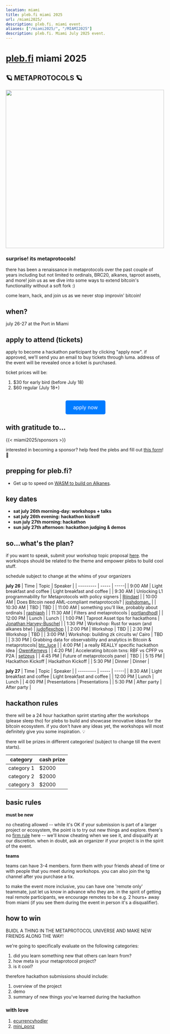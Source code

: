 ```yaml
---
location: miami
title: pleb.fi miami 2025
url: /miami2025/
description: pleb.fi. miami event.
aliases: ["/miami2025/", "/MIAMI2025"]
description: pleb.fi. Miami July 2025 event.
---
```

# [pleb.fi](https://pleb.fi/) miami 2025

## 🪐 METAPROTOCOLS 🪐

<img src="/pleb25-1.gif" width="500px" />

### surprise! its metaprotocols!

there has been a renaissance in metaprotocols over the past couple of years including but not limited to ordinals, BRC20, alkanes, taproot assets, and more! join us as we dive into some ways to extend bitcoin's functionality without a soft fork :)

come learn, hack, and join us as we never stop improvin' bitcoin!

## when?
july 26-27 at the Port in Miami

## apply to attend (tickets)
apply to become a hackathon participant by clicking "apply now". if approved, we'll send you an email to buy tickets through luma. address of the event will be revealed once a ticket is purchased.

ticket prices will be:
1. $30 for early bird (before July 18)
2. $60 regular (July 18+)

<div style="text-align: center; margin-top: 2rem;">
  <a href="https://forms.gle/rDoCG45VLXVpETW56" target="_blank" rel="noopener noreferrer" style="
    display: inline-block;
    background-color: #007BFF;
    color: #fff;
    padding: 0.75rem 1.5rem;
    text-decoration: none;
    font-size: 1rem;
    border-radius: 0.3rem;
    transition: background-color 0.2s ease-in-out;">
    apply now
  </a>
</div>

## with gratitude to...
{{< miami2025/sponsors >}}

interested in becoming a sponsor? help feed the plebs and fill out [this form](https://forms.gle/cnmdTceJZAhaGLuX8)! 🙏

## prepping for pleb.fi?
- Get up to speed on [WASM to build on Alkanes](https://github.com/rust-lang/rust/blob/master/src/doc/rustc/src/platform-support/wasm32-unknown-unknown.md).

## key dates

- **sat july 26th morning-day: workshops + talks**
- **sat july 26th evening: hackathon kickoff**
- **sun july 27th morning: hackathon**
- **sun july 27th afternoon: hackathon judging & demos**

## so...what's the plan?
if you want to speak, submit your workshop topic proposal [here](https://forms.gle/U5gmmBNGGY68qJpr9). the workshops should be related to the theme and empower plebs to build cool stuff.

schedule subject to change at the whims of your organizers

**july 26**
| Time | Topic | Speaker |
| --------- | ----- | -----|
| 9:00 AM | Light breakfast and coffee | Light breakfast and coffee |
| 9:30 AM | Unlocking L1 programmability for Metaprotocols with policy signers | [Rijndael](https://x.com/rot13maxi) |
| 10:00 AM | Does Bitcoin need AML-compliant metaprotocols? | [joshdoman_](https://x.com/joshdoman_) |
| 10:30 AM | TBD | TBD |
| 11:00 AM | something you'll like, probably about ordinals | [raphjaph](https://x.com/raphjaph) |
| 11:30 AM | Filters and metaprotocols | [portlandhodl](https://x.com/PortlandHODL) |
| 12:00 PM | Lunch | Lunch |
| 1:00 PM | Taproot Asset tips for hackathons | [Jonathan Harvey-Buschel](https://x.com/jonhbit) |
| 1:30 PM | Workshop: Rust for wasm (and alkanes btw) | [judoflexchop](https://x.com/judoflexchop) |
| 2:00 PM | Workshop | TBD |
| 2:30 PM | Workshop | TBD |
| 3:00 PM | Workshop: building zk circuits w/ Cairo | TBD |
| 3:30 PM |  Grabbing data for observability and analytics in Bitcoin & metaprotocols| [btc_luce](https://x.com/btc_luce) |
| 4:00 PM | a really REALLY specific hackathon idea | [OwenKemeys](https://x.com/OwenKemeys) |
| 4:20 PM | Accelerating bitcoin txns: RBF vs CPFP vs P2A | [setzeus](https://x.com/setzeus) |
| 4:45 PM | Future of metaprotocols panel | TBD |
| 5:15 PM | Hackathon Kickoff | Hackathon Kickoff |
| 5:30 PM | Dinner | Dinner |

**july 27**
| Time | Topic | Speaker |
| --------- | ----- | -----|
| 8:30 AM | Light breakfast and coffee | Light breakfast and coffee |
| 12:00 PM | Lunch | Lunch |
| 4:00 PM | Presentations | Presentations |
| 5:30 PM | After party | After party |

## hackathon rules

 there will be a 24 hour hackathon sprint starting after the workshops (please sleep tho) for plebs to build and showcase innovative ideas for the bitcoin ecosystem. if you don't have any ideas yet, the workshops will most definitely give you some inspiration. 💡

there will be prizes in different categories! (subject to change till the event starts).

| category | cash prize |
| --------- | ----- |
| category 1 | $2000 |
| category 2 | $2000 |
| category 3 | $2000 |


## basic rules
**must be new**

no cheating allowed -- while it's OK if your submission is part of a larger
project or ecosystem, the point is to try out new things and explore. there's no [firm rule](https://en.wikipedia.org/wiki/I_know_it_when_I_see_it) here -- we'll know
cheating when we see it, and disqualify at our discretion. when in doubt, ask an organizer if your project is in the spirit of the event.

**teams**

teams can have 3-4 members. form them with your friends ahead of time or with people that you meet during workshops. you can also join the tg channel after you purchase a tix.

to make the event more inclusive, you can have one 'remote only'
teammate, just let us know in advance who they are. in the spirit of getting
real remote participants, we encourage remotes to be e.g. 2 hours+ away from
miami (if you see them during the event in person it's a disqualifier).

## how to win

BUIDL A THING IN THE METAPROTOCOL UNIVERSE AND MAKE NEW FRIENDS ALONG THE WAY!

we're going to specifically evaluate on the following categories:

1) did you learn something new that others can learn from?
2) how meta is your metaprotocol project?
3) is it cool?

therefore hackathon submissions should include:
1. overview of the project
1. demo
1. summary of new things you've learned during the hackathon

### with love

1. [ecurrencyhodler](https://twitter.com/ecurrencyhodler)
1. [mini_ponz](https://x.com/ponzini)